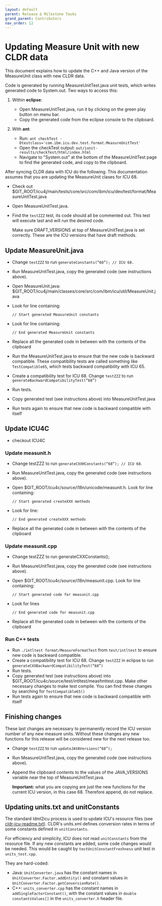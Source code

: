 ```yaml
---
layout: default
parent: Release & Milestone Tasks
grand_parent: Contributors
nav_order: 12
---
```


<!--
© 2020 and later: Unicode, Inc. and others.
License & terms of use: http://www.unicode.org/copyright.html
-->

# Updating Measure Unit with new CLDR data

This document explains how to update the C++ and Java version of the MeasureUnit
class with new CLDR data.

Code is generated by running MeasureUnitTest.java unit tests, which writes
generated code to System.out. Two ways to access this:

1. Within **eclipse**:
   - Open MeasureUnitTest.java, run it by clicking on the green play button on
     menu bar.
   - Copy the generated code from the eclipse console to the clipboard.

2. With **ant**:
   - Run: `ant checkTest
     -Dtestclass='com.ibm.icu.dev.test.format.MeasureUnitTest'`
   - Open the checkTest output: `out/junit-results/checkTest/html/index.html`
   - Navigate to "System.out" at the bottom of the MeasureUnitTest page to find
     the generated code, and copy to the clipboard.

After syncing CLDR data with ICU do the following. This documentation assumes
that you are updating the MeasureUnit clases for ICU 68.

* Check out
  $GIT_ROOT/icu4j/main/tests/core/src/com/ibm/icu/dev/test/format/MeasureUnitTest.java
* Open MeasureUnitTest.java.
* Find the `testZZZ` test, its code should all be commented out. This test will
  execute last and will run the desired code.

    Make sure DRAFT_VERSIONS at top of MeasureUnitTest.java is set correctly.
    These are the ICU versions that have draft methods.

## Update MeasureUnit.java

* Change `testZZZ` to run `generateConstants(“68”); // ICU 68.`
* Run MeasureUnitTest.java, copy the generated code (see instructions above).
* Open MeasureUnit.java:
  $GIT_ROOT/icu4j/main/classes/core/src/com/ibm/icu/util/MeasureUnit.java
* Look for line containing:

  `// Start generated MeasureUnit constants`
* Look for line containing:

  `// End generated MeasureUnit constants`
* Replace all the generated code in between with the contents of the clipboard
* Run the MeasureUnitTest.java to ensure that the new code is backward
  compatible. These compatibility tests are called something like
  `TestCompatible65`, which tests backward compatibility with ICU 65.
* Create a compatibility test for ICU 68. Change `testZZZ` to run
  `generateBackwardCompatibilityTest(“68”)`
* Run tests.
* Copy generated test (see instructions above) into MeasureUnitTest.java
* Run tests again to ensure that new code is backward compatible with itself

## Update ICU4C

* checkout ICU4C

### Update measunit.h

* Change testZZZ to run `generateCXXHConstants(“68”); // ICU 68`.
* Run MeasureUnitTest.java, copy the generated code (see instructions above).
* Open $GIT_ROOT/icu4c/source/i18n/unicode/measunit.h. Look for line containing:

  `// Start generated createXXX methods`
* Look for line:

  `// End generated createXXX methods`
* Replace all the generated code in between with the contents of the clipboard

### Update measunit.cpp

* Change testZZZ to run generateCXXConstants();
* Run MeasureUnitTest.java, copy the generated code (see instructions above).
* Open $GIT_ROOT/icu4c/source/i18n/measunit.cpp. Look for line containing:

  `// Start generated code for measunit.cpp`
* Look for lines

  `// End generated code for measunit.cpp`
* Replace all the generated code in between with the contents of the clipboard

### Run C++ tests

* Run `./intltest format/MeasureFormatTest` from `test/intltest` to ensure new
  code is backward compatible.
* Create a compatibility test for ICU 68. Change `testZZZ` in eclipse to run
  `generateCXXBackwardCompatibilityTest(“68”)`
* Run tests.
* Copy generated test (see instructions above) into
  $GIT_ROOT/icu4c/source/test/intltest/measfmttest.cpp. Make other necessary
  changes to make test compile. You can find these changes by searching for
  `TestCompatible65()`
* Run tests again to ensure that new code is backward compatible with itself

## Finishing changes

These last changes are necessary to permanently record the ICU version number of
any new measure units. Without these changes any new functions for this release
will be considered new for the next release too.

* Change `testZZZ` to run `updateJAVAVersions(“68”);`
* Run MeasureUnitTest.java, copy the generated code (see instructions above).
* Append the clipboard contents to the values of the JAVA_VERSIONS variable
  near the top of MeasureUnitTest.java.

  **Important:** what you are copying are just the new functions for the current
  ICU version, in this case 68. Therefore append, do not replace.

## Updating units.txt and unitConstants

The standard ldml2icu process is used to update ICU's resource files (see
[cldr-icu-readme.txt](https://github.com/unicode-org/icu/blob/main/icu4c/source/data/cldr-icu-readme.txt)).
CLDR's units.xml defines conversion rates in terms of some constants defined in
`unitConstants`.

For efficiency and simplicity, ICU does not read `unitConstants` from the
resource file. If any new constants are added, some code changes would be
needed. This would be caught by `testUnitConstantFreshness` unit test in
`units_test.cpp`.

They are hard-coded:
* Java: `UnitConverter.java` has the constant names in
  `UnitConverter.Factor.addEntity()` and constant values in
  `UnitConverter.Factor.getConversionRate()`.
* C++: `units_converter.cpp` has the constant names in
  `addSingleFactorConstant()`, with the constant values in `double
  constantsValues[]` in the `units_converter.h` header file.
